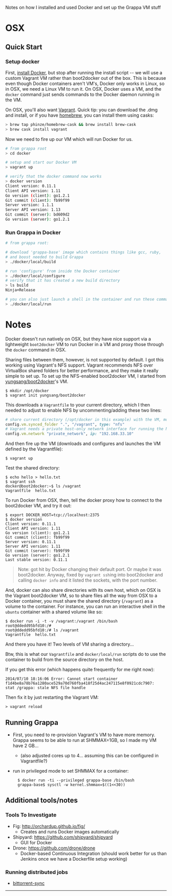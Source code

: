 Notes on how I installed and used Docker and set up the Grappa VM stuff

# OSX

## Quick Start
### Setup docker
First, [install Docker](https://docs.docker.com/installation/mac/), but stop after running the install script -- we will use a custom Vagrant VM rather than boot2docker out of the box. This is because even though Docker containers aren't VM's, Docker only works in Linux, so in OSX, we need a Linux VM to run it. On OSX, Docker uses a VM, and the `docker` command just sends commands to the Docker daemon running in the VM.

On OSX, you'll also want [Vagrant](http://www.vagrantup.com/downloads.html). Quick tip: you can download the .dmg and install, or if you have [homebrew](http://brew.sh/), you can install them using casks:

~~~ bash
> brew tap phinze/homebrew-cask && brew install brew-cask
> brew cask install vagrant
~~~

Now we need to fire up our VM which will run Docker for us.

~~~ bash
# from grappa root
> cd docker

# setup and start our Docker VM
> vagrant up

# verify that the docker command now works
> docker version
Client version: 0.11.1
Client API version: 1.11
Go version (client): go1.2.1
Git commit (client): fb99f99
Server version: 1.1.1
Server API version: 1.13
Git commit (server): bd609d2
Go version (server): go1.2.1
~~~

### Run Grappa in Docker
~~~ bash
# from grappa root:

# download 'grappa-base' image which contains things like gcc, ruby,
# and boost needed to build Grappa
> ./docker/local/build

# run 'configure' from inside the Docker container
> ./docker/local/configure
# verify that it has created a new build directory
> ls build
Ninja+Release

# you can also just launch a shell in the container and run these commands yourself:
> ./docker/local/run

~~~

# Notes

Docker doesn't run natively on OSX, but they have nice support via a lightweight `boot2docker` VM to run Docker in a VM and proxy those through the `docker` command in OSX.

Sharing files between them, however, is not supported by default. I got this working using Vagrant's NFS support. Vagrant recommends NFS over VirtualBox shared folders for better performance, and they make it really simple to set up. To set up the NFS-enabled boot2docker VM, I started from [yungsang/boot2docker][]'s VM.

	$ mkdir /opt/docker
	$ vagrant init yungsang/boot2docker

This downloads a `Vagrantfile` to your current directory, which I then needed to adjust to enable NFS by uncommenting/adding these two lines:

~~~ ruby
# share current directory (/opt/docker in this example) with the VM, mounted at /vagrant
config.vm.synced_folder ".", "/vagrant", type: "nfs"
# Vagrant needs a private host-only network interface for running the NFS shared folder
config.vm.network "private_network", ip: "192.168.33.10"
~~~

And then fire up the VM (downloads and configures and launches the VM defined by the Vagrantfile):

	$ vagrant up

Test the shared directory:

	$ echo hello > hello.txt
	$ vagrant ssh
	docker@boot2docker:~$ ls /vagrant
	Vagrantfile  hello.txt

To run Docker from OSX, then, tell the docker proxy how to connect to the boot2docker VM, and try it out:

	$ export DOCKER_HOST=tcp://localhost:2375
	$ docker version
	Client version: 0.11.1
	Client API version: 1.11
	Go version (client): go1.2.1
	Git commit (client): fb99f99
	Server version: 0.11.1
	Server API version: 1.11
	Git commit (server): fb99f99
	Go version (server): go1.2.1
	Last stable version: 0.11.1

> Note: got hit by Docker changing their default port. Or maybe it was boot2docker. Anyway, fixed by `vagrant ssh`ing into boot2docker and calling `docker info` and it listed the sockets, with the port number.

And, docker can also share directories with its own host, which on OSX is the Vagrant boot2docker VM, so to share files all the way from OSX to a Docker container, you must share the shared directory (`/vagrant`) as a volume to the container. For instance, you can run an interactive shell in the `ubuntu` container with a shared volume like so:

	$ docker run -i -t -v /vagrant:/vagrant /bin/bash
	root@ddedd95bfd10:/#
	root@ddedd95bfd10:/# ls /vagrant
	Vagrantfile  hello.txt

And there you have it! Two levels of VM sharing a directory...

Btw, this is what our `Vagrantfile` and `docker/local/run` scripts do to use the container to build from the source directory on the host.

If you get this error (which happens quite frequently for me right now):

    2014/07/10 18:16:06 Error: Cannot start container f1d4be8a78b76a1280ace529a70d760fba418f25d4ac247115e8f0921cdc7907:
    stat /grappa: stale NFS file handle

Then fix it by just restarting the Vagrant VM:

    > vagrant reload


## Running Grappa
- First, you need to re-provision Vagrant's VM to have more memory. Grappa seems to be able to run at SHMMAX=1GB, so I made my VM have 2 GB...
	- (also adjusted cores up to 4... assuming this can be configured in Vagrantfile?)
- run in privileged mode to set SHMMAX for a container:

		$ docker run -ti --privileged grappa-base /bin/bash
		grappa-base$ sysctl -w kernel.shmmax=$((1<<30))

## Additional tools/notes
### Tools To Investigate
- Fig: http://orchardup.github.io/fig/
  - Creates and runs Docker images automatically
- Shipyard: https://github.com/shipyard/shipyard
  - GUI for Docker
- Drone: https://github.com/drone/drone
  - Docker-based Continuous Integration (should work better for us than Jenkins once we have a Dockerfile setup working)

### Running distributed jobs
- [bittorrent-sync][]

---
[yungsang/boot2docker]: https://vagrantcloud.com/yungsang/boot2docker
[bittorrent-sync]: http://www.centurylinklabs.com/persistent-distributed-filesystems-in-docker-without-nfs-or-gluster/